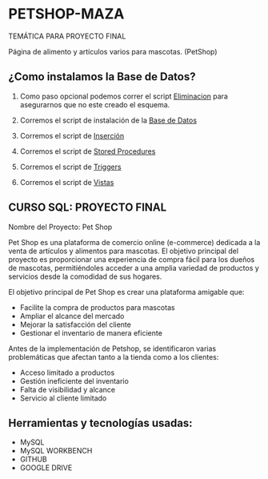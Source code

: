 # PETSHOP-MAZA

TEMÁTICA PARA PROYECTO FINAL

Página de alimento y artículos varios para mascotas. (PetShop)


## ¿Como instalamos la Base de Datos?

1. Como paso opcional podemos correr el script [Eliminacion](https://github.com/Jemiinat/PETSHOP-MAZA/blob/main/Eliminacion%20-%20Base%20de%20Datos%20-%20Petshop.sql) para asegurarnos que no este creado el esquema.

2. Corremos el script de instalación de la [Base de Datos](https://github.com/Jemiinat/PETSHOP-MAZA/blob/main/base%20de%20datos%20-%20petshop.sql) 

3. Corremos el script de [Inserción](https://github.com/Jemiinat/PETSHOP-MAZA/blob/main/Insercion%20-%20Base%20de%20Datos%20-%20Petshop.sql) 

4. Corremos el script de [Stored Procedures](https://github.com/Jemiinat/PETSHOP-MAZA/blob/main/Stored%20Procedures%20-%20Base%20de%20Datos%20-%20Petshop.sql)

5. Corremos el script de [Triggers](https://github.com/Jemiinat/PETSHOP-MAZA/blob/main/Triggers%20-%20Base%20de%20Datos%20-%20Petshop.sql)

6. Corremos el script de [Vistas](https://github.com/Jemiinat/PETSHOP-MAZA/blob/main/Vistas%20-%20Base%20de%20Datos%20-%20Petshop.sql)


## CURSO SQL: PROYECTO FINAL

Nombre del Proyecto: Pet Shop

Pet Shop es una plataforma de comercio online (e-commerce) dedicada a la venta de artículos y alimentos para mascotas. 
El objetivo principal del proyecto es proporcionar una experiencia de compra fácil para los dueños de mascotas,
 permitiéndoles acceder a una amplia variedad de productos y servicios desde la comodidad de sus hogares.

El objetivo principal de Pet Shop es crear una plataforma amigable que:

+ Facilite la compra de productos para mascotas
+ Ampliar el alcance del mercado
+ Mejorar la satisfacción del cliente
+ Gestionar el inventario de manera eficiente

Antes de la implementación de Petshop, se identificaron varias problemáticas que afectan tanto a la tienda como a los clientes:

+ Acceso limitado a productos
+ Gestión ineficiente del inventario
+ Falta de visibilidad y alcance
+ Servicio al cliente limitado


## Herramientas y tecnologías usadas:

+ MySQL
+ MySQL WORKBENCH
+ GITHUB 
+ GOOGLE DRIVE 



